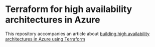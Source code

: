 # Terraform for high availability architectures in Azure

This repository accompanies an article about [building high availability architectures in Azure using Terraform](https://javaadpatel.com/high-availability-using-terraform/)
